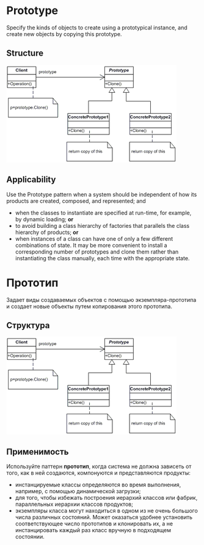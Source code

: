 Prototype
=========
Specify the kinds of objects to create using a prototypical instance, and create new objects by copying this prototype.

Structure
---------
<img src="image.png" />

Applicability
------------- 
Use the Prototype pattern when a system should be independent of how its products are created, composed, and represented; and
* when the classes to instantiate are specified at run-time, for example, by dynamic loading; **or**
* to avoid building a class hierarchy of factories that parallels the class hierarchy of products; **or**
* when instances of a class can have one of only a few different combinations of state. It may be more convenient to install a corresponding number of prototypes and clone them rather than instantiating the class manually, each time with the appropriate state.


Прототип
========
Задает виды создаваемых объектов с помощью экземпляра-прототипа и создает новые объекты путем копирования этого прототипа.

Структура
---------
<img src="image.png" />

Применимость
------------
Используйте паттерн **прототип**, когда система не должна зависеть от того, как в ней создаются, компонуются и представляются продукты:
* инстанцируемые классы определяются во время выполнения, например, с помощью динамической загрузки;
* для того, чтобы избежать построения иерархий классов или фабрик, параллельных иерархии классов продуктов;
* экземпляры класса могут находиться в одном из не очень большого числа различных состояний. Может оказаться удобнее установить соответствующее число прототипов и клонировать их, а не инстанцировать каждый раз класс вручную в подходящем состоянии.